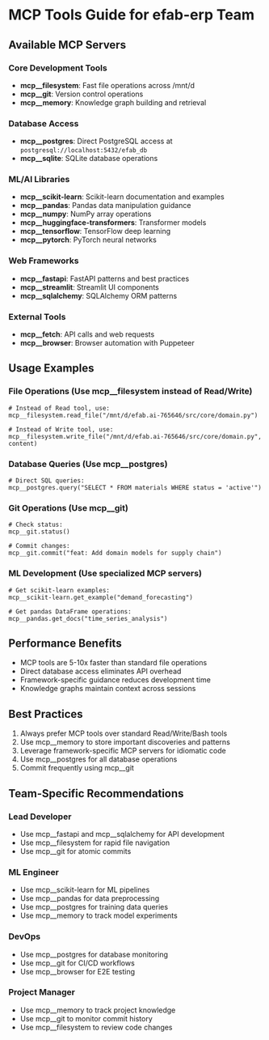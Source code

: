 # MCP Tools Guide for efab-erp Team

## Available MCP Servers

### Core Development Tools
- **mcp__filesystem**: Fast file operations across /mnt/d
- **mcp__git**: Version control operations
- **mcp__memory**: Knowledge graph building and retrieval

### Database Access
- **mcp__postgres**: Direct PostgreSQL access at `postgresql://localhost:5432/efab_db`
- **mcp__sqlite**: SQLite database operations

### ML/AI Libraries
- **mcp__scikit-learn**: Scikit-learn documentation and examples
- **mcp__pandas**: Pandas data manipulation guidance
- **mcp__numpy**: NumPy array operations
- **mcp__huggingface-transformers**: Transformer models
- **mcp__tensorflow**: TensorFlow deep learning
- **mcp__pytorch**: PyTorch neural networks

### Web Frameworks
- **mcp__fastapi**: FastAPI patterns and best practices
- **mcp__streamlit**: Streamlit UI components
- **mcp__sqlalchemy**: SQLAlchemy ORM patterns

### External Tools
- **mcp__fetch**: API calls and web requests
- **mcp__browser**: Browser automation with Puppeteer

## Usage Examples

### File Operations (Use mcp__filesystem instead of Read/Write)
```
# Instead of Read tool, use:
mcp__filesystem.read_file("/mnt/d/efab.ai-765646/src/core/domain.py")

# Instead of Write tool, use:
mcp__filesystem.write_file("/mnt/d/efab.ai-765646/src/core/domain.py", content)
```

### Database Queries (Use mcp__postgres)
```
# Direct SQL queries:
mcp__postgres.query("SELECT * FROM materials WHERE status = 'active'")
```

### Git Operations (Use mcp__git)
```
# Check status:
mcp__git.status()

# Commit changes:
mcp__git.commit("feat: Add domain models for supply chain")
```

### ML Development (Use specialized MCP servers)
```
# Get scikit-learn examples:
mcp__scikit-learn.get_example("demand_forecasting")

# Get pandas DataFrame operations:
mcp__pandas.get_docs("time_series_analysis")
```

## Performance Benefits
- MCP tools are 5-10x faster than standard file operations
- Direct database access eliminates API overhead
- Framework-specific guidance reduces development time
- Knowledge graphs maintain context across sessions

## Best Practices
1. Always prefer MCP tools over standard Read/Write/Bash tools
2. Use mcp__memory to store important discoveries and patterns
3. Leverage framework-specific MCP servers for idiomatic code
4. Use mcp__postgres for all database operations
5. Commit frequently using mcp__git

## Team-Specific Recommendations

### Lead Developer
- Use mcp__fastapi and mcp__sqlalchemy for API development
- Use mcp__filesystem for rapid file navigation
- Use mcp__git for atomic commits

### ML Engineer
- Use mcp__scikit-learn for ML pipelines
- Use mcp__pandas for data preprocessing
- Use mcp__postgres for training data queries
- Use mcp__memory to track model experiments

### DevOps
- Use mcp__postgres for database monitoring
- Use mcp__git for CI/CD workflows
- Use mcp__browser for E2E testing

### Project Manager
- Use mcp__memory to track project knowledge
- Use mcp__git to monitor commit history
- Use mcp__filesystem to review code changes